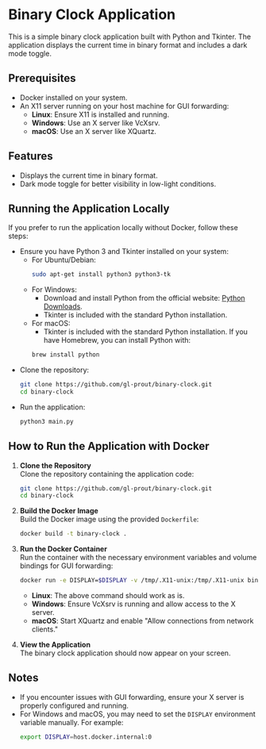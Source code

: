 # Binary Clock Application

This is a simple binary clock application built with Python and Tkinter. The application displays the current time in binary format and includes a dark mode toggle.

## Prerequisites

- Docker installed on your system.
- An X11 server running on your host machine for GUI forwarding:
    - **Linux**: Ensure X11 is installed and running.
    - **Windows**: Use an X server like VcXsrv.
    - **macOS**: Use an X server like XQuartz.

## Features
- Displays the current time in binary format.
- Dark mode toggle for better visibility in low-light conditions.

## Running the Application Locally
If you prefer to run the application locally without Docker, follow these steps:
- Ensure you have Python 3 and Tkinter installed on your system:
  - For Ubuntu/Debian:
    ```bash
    sudo apt-get install python3 python3-tk
    ```
  - For Windows:
    - Download and install Python from the official website: [Python Downloads](https://www.python.org/downloads/).
    - Tkinter is included with the standard Python installation.
  - For macOS:
    - Tkinter is included with the standard Python installation. If you have Homebrew, you can install Python with:
    ```bash
    brew install python
    ```
- Clone the repository:
  ```bash
  git clone https://github.com/gl-prout/binary-clock.git
  cd binary-clock
  ```
- Run the application:
  ```bash
  python3 main.py
  ```

## How to Run the Application with Docker

1. **Clone the Repository**  
   Clone the repository containing the application code:
   ```bash
   git clone https://github.com/gl-prout/binary-clock.git
   cd binary-clock
   ```

2. **Build the Docker Image**  
   Build the Docker image using the provided `Dockerfile`:
   ```bash
   docker build -t binary-clock .
   ```

3. **Run the Docker Container**  
   Run the container with the necessary environment variables and volume bindings for GUI forwarding:
   ```bash
   docker run -e DISPLAY=$DISPLAY -v /tmp/.X11-unix:/tmp/.X11-unix binary-clock
   ```

    - **Linux**: The above command should work as is.
    - **Windows**: Ensure VcXsrv is running and allow access to the X server.
    - **macOS**: Start XQuartz and enable "Allow connections from network clients."

4. **View the Application**  
   The binary clock application should now appear on your screen.

## Notes

- If you encounter issues with GUI forwarding, ensure your X server is properly configured and running.
- For Windows and macOS, you may need to set the `DISPLAY` environment variable manually. For example:
  ```bash
  export DISPLAY=host.docker.internal:0
  ```